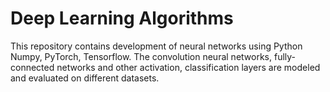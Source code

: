 # Deep Learning Algorithms

This repository contains development of neural networks using Python Numpy, PyTorch, Tensorflow.
The convolution neural networks, fully-connected networks and other activation, classification layers are modeled and evaluated on different datasets.

